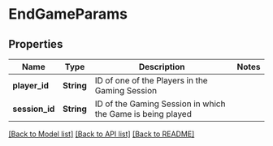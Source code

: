 # EndGameParams

## Properties

Name | Type | Description | Notes
------------ | ------------- | ------------- | -------------
**player_id** | **String** | ID of one of the Players in the Gaming Session | 
**session_id** | **String** | ID of the Gaming Session in which the Game is being played | 

[[Back to Model list]](../README.md#documentation-for-models) [[Back to API list]](../README.md#documentation-for-api-endpoints) [[Back to README]](../README.md)


